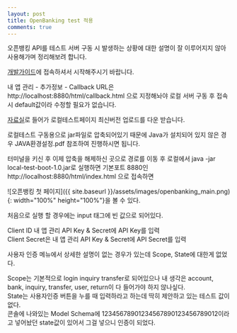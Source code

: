 ```yaml
---
layout: post
title: OpenBanking test 적용
comments: true
---
```

오픈뱅킹 API를 테스트 서버 구동 시 발생하는 상황에 대한 설명이 잘 이루어지지 않아 사용해가며 정리해보려 합니다.

[개발가이드](https://developers.openbanking.or.kr/guide/start)에 접속하셔서 시작해주시기 바랍니다.

내 앱 관리 - 추가정보 - Callback URL은 http://localhost:8880/html/callback.html 으로 지정해놔야 로컬 서버 구동 후 접속시 default값이라 수정할 필요가 없습니다.

[자료실](https://developers.openbanking.or.kr/guide/sdkdownload)로 들어가 로컬테스트페이지 최신버전 업로드를 다운 받습니다.

로컬테스트 구동용으로 jar파일로 압축되어있기 때문에 Java가 설치되어 있지 않은 경우 JAVA환경설정.pdf 참조하여 진행하시면 됩니다.

터미널을 키신 후 이제 압축을 해제하신 곳으로 경로를 이동 후 로컬에서 java -jar local-test-boot-1.0.jar로 실행하면 기본포트 8880인 http://localhost:8880/html/index.html 으로 접속하면 

![오픈뱅킹 첫 페이지]({{ site.baseurl }}/assets/images/openbanking_main.png){: width="100%" height="100%"}을 볼 수 있다.

처음으로 실행 할 경우에는 input 태그에 빈 값으로 되어있다.

Client ID 내 앱 관리 API Key & Secret에 API Key를 입력  
Client Secret은 내 앱 관리 API Key & Secret에 API Secret를 입력

사용자 인증 메뉴에서 상세한 설명이 없는 경우가 있는데 Scope, State에 대한게 없었다.

Scope는 기본적으로 login inquiry transfer로 되어있으나 내 생각은 account, bank, inquiry, transfer, user, return이 다 들어가야 하지 않나싶다.  
State는 사용자인증 버튼을 누를 때 입력하라고 하는데 딱히 제안하고 있는 테스트 값이 없다.   
콘솔에 나와있는 Model Schema에 12345678901234567890123456789012이라고 넣어놨던 state값이 있어서 그걸 넣으니 인증이 되었다.
